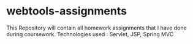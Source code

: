 # webtools-assignments
This Repository will contain all homework assignments that I have done during coursework. Technologies used : Servlet, JSP, Spring MVC
